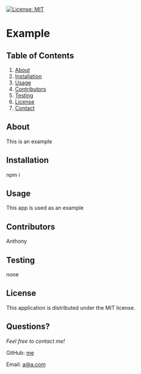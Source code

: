 
  [![License: MIT](https://img.shields.io/badge/License-MIT-yellow.svg)](https://opensource.org/licenses/MIT)

  # Example

  ## Table of Contents
  <ol>
    <li>
      <a href="#about">About</a>
    </li>
    <li><a href="#installation">Installation</a></li>
    <li><a href="#usage">Usage</a></li>
    <li><a href="#contributors">Contributors</a></li>
    <li><a href="#testing">Testing</a></li>
    <li><a href="#license">License</a></li>
    <li><a href="#questions?">Contact</a></li>
  </ol>

  ## About
  This is an example

  ## Installation
  npm i

  ## Usage
  This app is used as an example

  ## Contributors
  Anthony

  ## Testing
  none

  ## License
  This application is distributed under the MIT license.

  ## Questions?
  *Feel free to contact me!*
  
  GitHub: [me](https://github.com/me)

  Email: a@a.com
  
